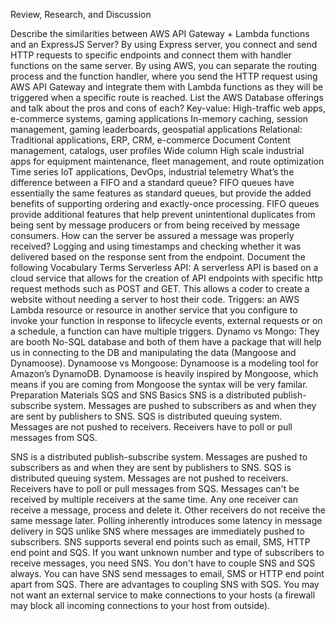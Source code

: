 Review, Research, and Discussion

Describe the similarities between AWS API Gateway + Lambda functions and an ExpressJS Server?
By using Express server, you connect and send HTTP requests to specific endpoints and connect them with handler functions on the same server.
By using AWS, you can separate the routing process and the function handler, where you send the HTTP request using AWS API Gateway and integrate them with Lambda functions as they will be triggered when a specific route is reached.
List the AWS Database offerings and talk about the pros and cons of each?
Key-value: High-traffic web apps, e-commerce systems, gaming applications
In-memory caching, session management, gaming leaderboards, geospatial applications
Relational: Traditional applications, ERP, CRM, e-commerce
Document Content management, catalogs, user profiles
Wide column High scale industrial apps for equipment maintenance, fleet management, and route optimization
Time series IoT applications, DevOps, industrial telemetry
What’s the difference between a FIFO and a standard queue?
FIFO queues have essentially the same features as standard queues, but provide the added benefits of supporting ordering and exactly-once processing. FIFO queues provide additional features that help prevent unintentional duplicates from being sent by message producers or from being received by message consumers.
How can the server be assured a message was properly received?
Logging and using timestamps and checking whether it was delivered based on the response sent from the endpoint.
Document the following Vocabulary Terms
Serverless API: A serverless API is based on a cloud service that allows for the creation of API endpoints with specific http request methods such as POST and GET. This allows a coder to create a website without needing a server to host their code.
Triggers: an AWS Lambda resource or resource in another service that you configure to invoke your function in response to lifecycle events, external requests or on a schedule, a function can have multiple triggers.
Dynamo vs Mongo: They are booth No-SQL database and both of them have a package that will help us in connecting to the DB and manipulating the data (Mangoose and Dynamoose).
Dynamoose vs Mongoose: Dynamoose is a modeling tool for Amazon’s DynamoDB. Dynamoose is heavily inspired by Mongoose, which means if you are coming from Mongoose the syntax will be very familar.
Preparation Materials
SQS and SNS Basics
SNS is a distributed publish-subscribe system. Messages are pushed to subscribers as and when they are sent by publishers to SNS. SQS is distributed queuing system. Messages are not pushed to receivers. Receivers have to poll or pull messages from SQS.

SNS is a distributed publish-subscribe system. Messages are pushed to subscribers as and when they are sent by publishers to SNS. SQS is distributed queuing system. Messages are not pushed to receivers. Receivers have to poll or pull messages from SQS. Messages can't be received by multiple receivers at the same time. Any one receiver can receive a message, process and delete it. Other receivers do not receive the same message later. Polling inherently introduces some latency in message delivery in SQS unlike SNS where messages are immediately pushed to subscribers. SNS supports several end points such as email, SMS, HTTP end point and SQS. If you want unknown number and type of subscribers to receive messages, you need SNS. You don't have to couple SNS and SQS always. You can have SNS send messages to email, SMS or HTTP end point apart from SQS. There are advantages to coupling SNS with SQS. You may not want an external service to make connections to your hosts (a firewall may block all incoming connections to your host from outside).
